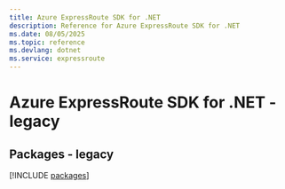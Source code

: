 ```yaml
---
title: Azure ExpressRoute SDK for .NET
description: Reference for Azure ExpressRoute SDK for .NET
ms.date: 08/05/2025
ms.topic: reference
ms.devlang: dotnet
ms.service: expressroute
---
```

# Azure ExpressRoute SDK for .NET - legacy
## Packages - legacy
[!INCLUDE [packages](expressroute-index.md)]